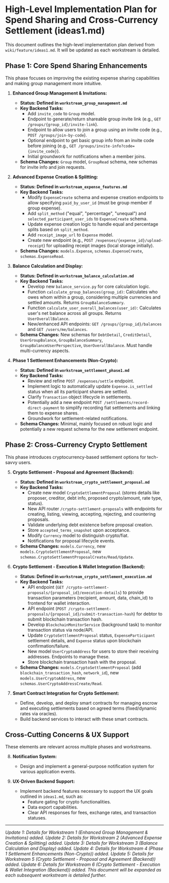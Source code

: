 # High-Level Implementation Plan for Spend Sharing and Cross-Currency Settlement (ideas1.md)

This document outlines the high-level implementation plan derived from `wiki/feature/ideas1.md`. It will be updated as each workstream is detailed.

## Phase 1: Core Spend Sharing Enhancements

This phase focuses on improving the existing expense sharing capabilities and making group management more intuitive.

1.  **Enhanced Group Management & Invitations:**
    *   **Status: Defined in `workstream_group_management.md`**
    *   **Key Backend Tasks:**
        *   Add `invite_code` to `Group` model.
        *   Endpoint to generate/return shareable group invite link (e.g., `GET /groups/{group_id}/invite-link`).
        *   Endpoint to allow users to join a group using an invite code (e.g., `POST /groups/join-by-code`).
        *   Optional endpoint to get basic group info from an invite code before joining (e.g., `GET /groups/invite-info?code={invite_code}`).
        *   Initial groundwork for notifications when a member joins.
    *   **Schema Changes:** `Group` model, `GroupRead` schema, new schemas for invite info and join requests.

2.  **Advanced Expense Creation & Splitting:**
    *   **Status: Defined in `workstream_expense_features.md`**
    *   **Key Backend Tasks:**
        *   Modify `ExpenseCreate` schema and expense creation endpoints to allow specifying `paid_by_user_id` (must be group member if group expense).
        *   Add `split_method` ("equal", "percentage", "unequal") and `selected_participant_user_ids` to `ExpenseCreate` schema.
        *   Update expense creation logic to handle equal and percentage splits based on `split_method`.
        *   Add `receipt_image_url` to `Expense` model.
        *   Create new endpoint (e.g., `POST /expenses/{expense_id}/upload-receipt`) for uploading receipt images (local storage initially).
    *   **Schema Changes:** `models.Expense`, `schemas.ExpenseCreate`, `schemas.ExpenseRead`.

3.  **Balance Calculation and Display:**
    *   **Status: Defined in `workstream_balance_calculation.md`**
    *   **Key Backend Tasks:**
        *   Develop new `balance_service.py` for core calculation logic.
        *   Function `calculate_group_balances(group_id)`: Calculates who owes whom within a group, considering multiple currencies and settled amounts. Returns `GroupBalanceSummary`.
        *   Function `calculate_user_overall_balances(user_id)`: Calculates user's net balance across all groups. Returns `UserOverallBalance`.
        *   New/enhanced API endpoints: `GET /groups/{group_id}/balances` and `GET /users/me/balances`.
    *   **Schema Changes:** New schemas for `DebtDetail`, `CreditDetail`, `UserGroupBalance`, `GroupBalanceSummary`, `GroupBalanceUserPerspective`, `UserOverallBalance`. Must handle multi-currency aspects.

4.  **Phase 1 Settlement Enhancements (Non-Crypto):**
    *   **Status: Defined in `workstream_settlement_phase1.md`**
    *   **Key Backend Tasks:**
        *   Review and refine `POST /expenses/settle` endpoint.
        *   Implement logic to automatically update `Expense.is_settled` status when all its participant shares are settled.
        *   Clarify `Transaction` object lifecycle in settlements.
        *   Potentially add a new endpoint `POST /settlements/record-direct-payment` to simplify recording fiat settlements and linking them to expense shares.
        *   Groundwork for settlement-related notifications.
    *   **Schema Changes:** Minimal, mainly focused on robust logic and potentially a new request schema for the new settlement endpoint.

## Phase 2: Cross-Currency Crypto Settlement

This phase introduces cryptocurrency-based settlement options for tech-savvy users.

5.  **Crypto Settlement - Proposal and Agreement (Backend):**
    *   **Status: Defined in `workstream_crypto_settlement_proposal.md`**
    *   **Key Backend Tasks:**
        *   Create new model `CryptoSettlementProposal` (stores details like proposer, creditor, debt info, proposed crypto/amount, rate type, status).
        *   New API router `/crypto-settlement-proposals` with endpoints for creating, listing, viewing, accepting, rejecting, and countering proposals.
        *   Validate underlying debt existence before proposal creation.
        *   Store `accepted_terms_snapshot` upon acceptance.
        *   Modify `Currency` model to distinguish crypto/fiat.
        *   Notifications for proposal lifecycle events.
    *   **Schema Changes:** `models.Currency`, new `models.CryptoSettlementProposal`, new `schemas.CryptoSettlementProposalCreate/Read/Update`.

6.  **Crypto Settlement - Execution & Wallet Integration (Backend):**
    *   **Status: Defined in `workstream_crypto_settlement_execution.md`**
    *   **Key Backend Tasks:**
        *   API endpoint (`GET /crypto-settlement-proposals/{proposal_id}/execution-details`) to provide transaction parameters (recipient, amount, data, chain_id) to frontend for wallet interaction.
        *   API endpoint (`POST /crypto-settlement-proposals/{proposal_id}/submit-transaction-hash`) for debtor to submit blockchain transaction hash.
        *   Develop `BlockchainMonitorService` (background task) to monitor transaction status via node/API.
        *   Update `CryptoSettlementProposal` status, `ExpenseParticipant` settlement details, and `Expense` status upon blockchain confirmation/failure.
        *   New model `UserCryptoAddress` for users to store their receiving addresses. Endpoints to manage these.
        *   Store blockchain transaction hash with the proposal.
    *   **Schema Changes:** `models.CryptoSettlementProposal` (add `blockchain_transaction_hash`, `network_id`), new `models.UserCryptoAddress`, new `schemas.UserCryptoAddressCreate/Read`.

7.  **Smart Contract Integration for Crypto Settlement:**
    *   Define, develop, and deploy smart contracts for managing escrow and executing settlements based on agreed terms (fixed/dynamic rates via oracles).
    *   Build backend services to interact with these smart contracts.

## Cross-Cutting Concerns & UX Support

These elements are relevant across multiple phases and workstreams.

8.  **Notification System:**
    *   Design and implement a general-purpose notification system for various application events.

9.  **UX-Driven Backend Support:**
    *   Implement backend features necessary to support the UX goals outlined in `ideas1.md`, such as:
        *   Feature gating for crypto functionalities.
        *   Data export capabilities.
        *   Clear API responses for fees, exchange rates, and transaction statuses.

---
*Update 1: Details for Workstream 1 (Enhanced Group Management & Invitations) added.*
*Update 2: Details for Workstream 2 (Advanced Expense Creation & Splitting) added.*
*Update 3: Details for Workstream 3 (Balance Calculation and Display) added.*
*Update 4: Details for Workstream 4 (Phase 1 Settlement Enhancements (Non-Crypto)) added.*
*Update 5: Details for Workstream 5 (Crypto Settlement - Proposal and Agreement (Backend)) added.*
*Update 6: Details for Workstream 6 (Crypto Settlement - Execution & Wallet Integration (Backend)) added.*
*This document will be expanded as each subsequent workstream is detailed further.*
